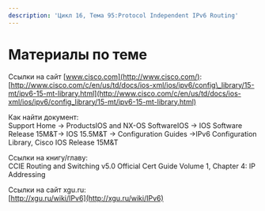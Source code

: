 ```yaml
---
description: 'Цикл 16, Тема 95:Protocol Independent IPv6 Routing'
---
```


# Материалы по теме

Ссылки на сайт [www.cisco.com](http://www.cisco.com/):  
[http://www.cisco.com/c/en/us/td/docs/ios-xml/ios/ipv6/config\_library/15-mt/ipv6-15-mt-library.html](http://www.cisco.com/c/en/us/td/docs/ios-xml/ios/ipv6/config_library/15-mt/ipv6-15-mt-library.html)

Как найти документ:  
Support Home → ProductsIOS and NX-OS SoftwareIOS → IOS Software Release 15M&T→ IOS 15.5M&T → Configuration Guides →IPv6 Configuration Library, Cisco IOS Release 15M&T

Ссылки на книгу/главу:  
CCIE Routing and Switching v5.0 Official Cert Guide Volume 1, Chapter 4: IP Addressing

Ссылки на сайт xgu.ru:  
[http://xgu.ru/wiki/IPv6](http://xgu.ru/wiki/IPv6)

